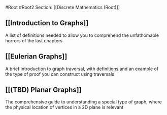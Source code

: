 #Root #Root2 Section: [[Discrete Mathematics (Root)]] 
## [[Introduction to Graphs]]

A list of definitions needed to allow you to comprehend the unfathomable horrors of the last chapters
## [[Eulerian Graphs]]

A brief introduction to graph traversal, with definitions and an example of the type of proof you can construct using traversals
## [[(TBD) Planar Graphs]]

The comprehensive guide to understanding a special type of graph, where the physical location of vertices in a 2D plane is relevant